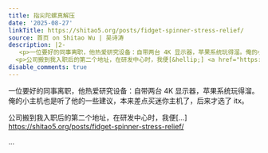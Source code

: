 ```yaml
---
title: 指尖陀螺真解压
date: '2025-08-27'
linkTitle: https://shitao5.org/posts/fidget-spinner-stress-relief/
source: 首页 on Shitao Wu | 吴诗涛
description: |2-
   <p>一位要好的同事离职，他热爱研究设备：自带两台 4K 显示器，苹果系统玩得溜。俺的小主机也是听了他的一些建议，本来差点买迷你主机了，后来才选了 itx。</p>
  <p>公司搬到我入职后的第二个地址，在研发中心时，我便[&hellip;] <a href="https://shitao5.org/posts/fidget-spinner-stress-relief/">https://shitao5.org/posts/fidget-spinner-stress-relief/</a></p>  ...
disable_comments: true
---
```

 <p>一位要好的同事离职，他热爱研究设备：自带两台 4K 显示器，苹果系统玩得溜。俺的小主机也是听了他的一些建议，本来差点买迷你主机了，后来才选了 itx。</p>
<p>公司搬到我入职后的第二个地址，在研发中心时，我便[&hellip;] <a href="https://shitao5.org/posts/fidget-spinner-stress-relief/">https://shitao5.org/posts/fidget-spinner-stress-relief/</a></p>  ...